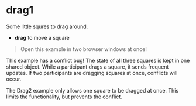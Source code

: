 # drag1

Some little squres to drag around.

- **drag** to move a square

> Open this example in two browser windows at once!

This example has a conflict bug! The state of all three squares is kept in one shared object. While a participant drags a square, it sends frequent updates. If two participants are dragging squares at once, conflicts will occur.

The Drag2 example only allows one square to be dragged at once. This limits the functionality, but prevents the conflict.
